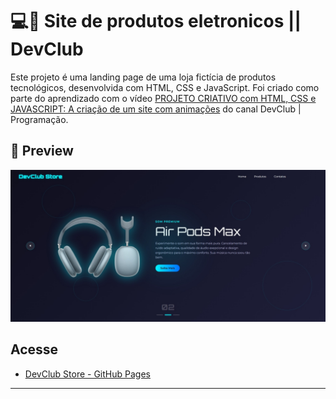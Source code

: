 # 💻🛒 Site de produtos eletronicos || DevClub

Este projeto é uma landing page de uma loja fictícia de produtos tecnológicos, desenvolvida com HTML, CSS e JavaScript. Foi criado como parte do aprendizado com o vídeo [PROJETO CRIATIVO com HTML, CSS e JAVASCRIPT: A criação de um site com animações](https://www.youtube.com/watch?v=o_yiPCiwzUs) do canal DevClub | Programação.

## 📸 Preview

![Preview do site](img/preview-site.jpeg)

##  Acesse

-  [DevClub Store - GitHub Pages](https://maluwhoo.github.io/devclub-store-html-css-js/)

---
